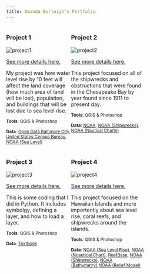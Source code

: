 ```yaml
---
title: Amanda Burleigh's Portfolio
---
```

<!--This is the first row of projects -->
<div style="display:table-row; width:100%; table-layout: fixed">
<div style="display: table-cell; width:370px; margin-right:3px" markdown="1">
  
### Project 1

![project1](https://user-images.githubusercontent.com/42807705/50258871-a3a31b80-03cf-11e9-8962-39f736c13e76.jpg)

[See more details here.](https://amanda49.github.io/Project1_bamap/Project_1.html)

My project was how water level rise by 10 feet
will affect the land coverage (how much
area of land will be lost), population, and
buildings that will be lost due to sea level rise.

<small>__Tools__: QGIS & Photoshop</small>

<small>__Data__: 
[Open Data Baltimore City](), [United States Census Bureau](https://www.census.gov/geo/maps-data/data/tiger-data.html), [NOAA (Sea Level)](https://coast.noaa.gov/slrdata/)</small>

</div>

<div style="display: table-cell; width:370px" markdown="1">





### Project 2

![project2](https://user-images.githubusercontent.com/42807705/50258913-da793180-03cf-11e9-9bcb-1e55cfa5bd42.jpg)

[See more details here.](https://amanda49.github.io/Project2_bamap/Project_2.html)


This project focused on all of the shipwrecks and obstructions that were found in the Chesapeake Bay by year found since 1911 to present day. 

<small>__Tools__: QGIS & Photoshop</small>

<small>__Data__:
[NOAA](https://www.census.gov/cgi-bin/geo/shapefiles/index.php), [NOAA (Shipwrecks)](https://nauticalcharts.noaa.gov/data/wrecks-and-obstructions.html), [NOAA (Nautical Charts)](http://www.charts.noaa.gov/InteractiveCatalog/nrnc.shtml)</small>

</div>
</div>
<!--This is the second row of projects -->
<div style="display:table-row; width:100%; table-layout: fixed">
<div style="display: table-cell; width:370px; margin-right:3px" markdown="1">





### Project 3 

![project3](https://user-images.githubusercontent.com/42807705/50258935-f977c380-03cf-11e9-8ebb-6f1444c49f0d.jpg)

[See more details here.](https://amanda49.github.io/Project3_bamap/Project_3.html)

This is some coding that I did in Python. It includes symbolgy, defining a layer, and how to 
load a layer. 

<small>__Tools__: QGIS & Photoshop</small>

<small>__Data__: 
[Textbook]()</small>

</div>

<div style="display: table-cell; width:370px" markdown="1">





### Project 4

![project4](https://user-images.githubusercontent.com/42807705/50258972-21ffbd80-03d0-11e9-99db-661f3e1359d8.jpg)

[See more details here.](https://amanda49.github.io/Project4_bamap/Project_4.html)

This project focused on the Hawaiian Islands and more importently about sea level rise, coral reefs, and shipwrecks around the islands. 

<small>__Tools__: QGIS & Photoshop</small>

<small>__Data__: 
[NOAA (Sea Level Rise)](https://coast.noaa.gov/slrdata/), [NOAA (Noautical Chart)](www.charts.noaa.gov/InteractiveCatalog/nrnc.shtml), [ReefBase](http://www.reefbase.org/gis_maps/datasets.aspx), [NOAA (Shipwrecks)](https://nauticalcharts.noaa.gov/data/wrecks-and-obstructions.html), [NOAA (Bathymetry)](https://maps.ngdc.noaa.gov/viewers/bathymetry/),[NOAA (Relief Model)](https://ngdc.noaa.gov/mgg/global/global.html)</small>

</div>

<div style="display: table-cell; width:370px" markdown="1">
